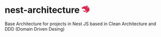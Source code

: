 # nest-architecture <img height="25px" src="https://github.com/devicons/devicon/blob/master/icons/nestjs/nestjs-plain.svg">
Base Architecture for projects in Nest JS based in Clean Architecture and DDD (Domain Driven Desing)
